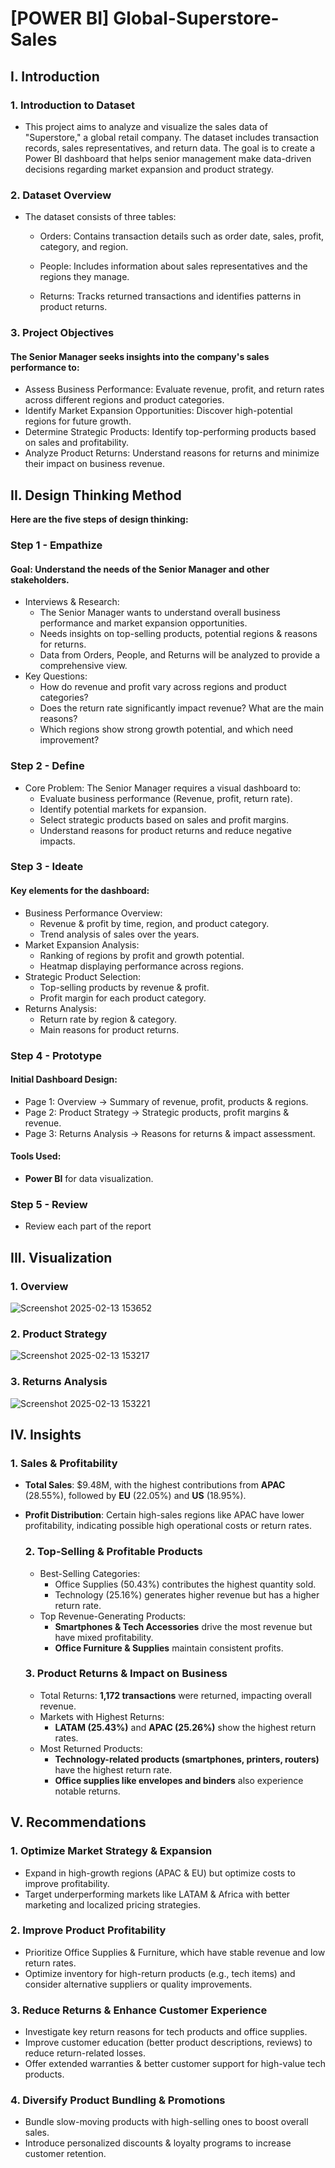 
# [POWER BI] Global-Superstore-Sales
## I. Introduction

### 1. Introduction to Dataset

- This project aims to analyze and visualize the sales data of "Superstore," a global retail company. The dataset includes transaction records, sales representatives, and return data. The goal is to create a Power BI dashboard that helps senior management make data-driven decisions regarding market expansion and product strategy.

### 2. Dataset Overview

- The dataset consists of three tables:

  - Orders: Contains transaction details such as order date, sales, profit, category, and region.

  - People: Includes information about sales representatives and the regions they manage.

  - Returns: Tracks returned transactions and identifies patterns in product returns.

### 3. Project Objectives

  #### The Senior Manager seeks insights into the company's sales performance to:
  - Assess Business Performance: Evaluate revenue, profit, and return rates across different regions and product categories.
  - Identify Market Expansion Opportunities: Discover high-potential regions for future growth.
  - Determine Strategic Products: Identify top-performing products based on sales and profitability.
  - Analyze Product Returns: Understand reasons for returns and minimize their impact on business revenue.

## II. Design Thinking Method

**Here are the five steps of design thinking:**

### Step 1 - Empathize
  #### Goal: Understand the needs of the Senior Manager and other stakeholders.
  - Interviews & Research:
      - The Senior Manager wants to understand overall business performance and market expansion opportunities.
      - Needs insights on top-selling products, potential regions & reasons for returns.
      - Data from Orders, People, and Returns will be analyzed to provide a comprehensive view.
  - Key Questions:
      - How do revenue and profit vary across regions and product categories?
      - Does the return rate significantly impact revenue? What are the main reasons?
      - Which regions show strong growth potential, and which need improvement?
    
### Step 2 - Define
  - Core Problem: The Senior Manager requires a visual dashboard to:
      - Evaluate business performance (Revenue, profit, return rate).
      - Identify potential markets for expansion.
      - Select strategic products based on sales and profit margins.
      - Understand reasons for product returns and reduce negative impacts.

### Step 3 - Ideate

  #### Key elements for the dashboard:
  - Business Performance Overview:
    - Revenue & profit by time, region, and product category.
    - Trend analysis of sales over the years.
  - Market Expansion Analysis:
    - Ranking of regions by profit and growth potential.
    - Heatmap displaying performance across regions.
  - Strategic Product Selection:
    - Top-selling products by revenue & profit.
    - Profit margin for each product category.
  - Returns Analysis:
    - Return rate by region & category.
    - Main reasons for product returns.

### Step 4 - Prototype
  #### Initial Dashboard Design:
  - Page 1: Overview → Summary of revenue, profit, products & regions.
  - Page 2: Product Strategy → Strategic products, profit margins & revenue.
  - Page 3: Returns Analysis → Reasons for returns & impact assessment.
  #### Tools Used:
   - **Power BI** for data visualization.

### Step 5 - Review

- Review each part of the report

## III. Visualization

### 1. Overview


![Screenshot 2025-02-13 153652](https://github.com/user-attachments/assets/e486bae8-28dd-4fb0-82ba-8b927e614076)


### 2. Product Strategy


![Screenshot 2025-02-13 153217](https://github.com/user-attachments/assets/c089904b-d496-4102-b7b1-1b03a24c3772)

### 3. Returns Analysis

![Screenshot 2025-02-13 153221](https://github.com/user-attachments/assets/266c926d-42b3-4214-b6d7-0ddd4219d5f9)


## IV. Insights
  ### 1. Sales & Profitability
- **Total Sales**: $9.48M, with the highest contributions from **APAC** (28.55%), followed by **EU** (22.05%) and **US** (18.95%).
- **Profit Distribution**: Certain high-sales regions like APAC have lower profitability, indicating possible high operational costs or return rates.

  ### 2. Top-Selling & Profitable Products
  - Best-Selling Categories:
    - Office Supplies (50.43%) contributes the highest quantity sold.
    - Technology (25.16%) generates higher revenue but has a higher return rate.
  - Top Revenue-Generating Products:
    - **Smartphones & Tech Accessories** drive the most revenue but have mixed profitability.
    - **Office Furniture & Supplies** maintain consistent profits.
   
  ### 3. Product Returns & Impact on Business
    - Total Returns: **1,172 transactions** were returned, impacting overall revenue.
    - Markets with Highest Returns:
        - **LATAM (25.43%)** and **APAC (25.26%)** show the highest return rates.
    - Most Returned Products:
        - **Technology-related products (smartphones, printers, routers)** have the highest return rate.
        - **Office supplies like envelopes and binders** also experience notable returns.
## V. Recommendations

### 1. Optimize Market Strategy & Expansion
  - Expand in high-growth regions (APAC & EU) but optimize costs to improve profitability.
  - Target underperforming markets like LATAM & Africa with better marketing and localized pricing strategies.
### 2. Improve Product Profitability
  - Prioritize Office Supplies & Furniture, which have stable revenue and low return rates.
  - Optimize inventory for high-return products (e.g., tech items) and consider alternative suppliers or quality improvements.
### 3. Reduce Returns & Enhance Customer Experience
  - Investigate key return reasons for tech products and office supplies.
  - Improve customer education (better product descriptions, reviews) to reduce return-related losses.
  - Offer extended warranties & better customer support for high-value tech products.
### 4. Diversify Product Bundling & Promotions
  - Bundle slow-moving products with high-selling ones to boost overall sales.
  - Introduce personalized discounts & loyalty programs to increase customer retention.
